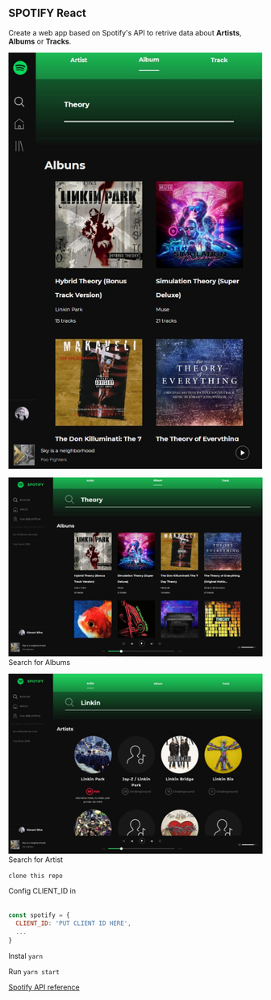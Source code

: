 ## SPOTIFY React

Create a web app based on Spotify's API to retrive data about **Artists**, **Albums** or **Tracks**.

![app](Screenshot_3.jpg)

![app](Screenshot_2.jpg)
Search for Albums

![app](Screenshot_1.jpg)
Search for Artist

`clone this repo`

Config CLIENT_ID in

```src/config/keys.js

const spotify = {
  CLIENT_ID: 'PUT CLIENT ID HERE',
  ...
}
```

Instal
`yarn`

Run
`yarn start`

[Spotify API reference](https://beta.developer.spotify.com/documentation/web-api/reference/search/search/)
